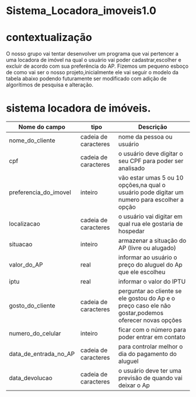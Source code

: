 # Sistema_Locadora_imoveis1.0
# contextualização 
O nosso grupo vai tentar desenvolver um programa que vai pertencer a uma locadora de imóvel na qual o usuário  vai poder cadastrar,escolher e excluir de acordo com sua preferência do AP.
Fizemos um pequeno esboço de como vai ser o nosso projeto,inicialmente ele vai seguir o modelo da tabela abaixo podendo futuramente ser modificado com adição de algorítimos de pesquisa e alteração.

# sistema locadora de imóveis.
|Nome do campo|tipo|Descrição|
|-------------|---------------------|---------|
nome_do_cliente|cadeia de caracteres|nome da pessoa ou usuário|
cpf|cadeia de caracteres|o usuário deve digitar o seu CPF para poder  ser analisado|
preferencia_do_imovel|inteiro|vão estar umas 5 ou 10 opções,na qual o usuário pode digitar um numero para escolher a opção|
localizacao|cadeia de caracteres|o usuário vai digitar em qual  rua ele gostaria de hospedar|
situacao|inteiro|armazenar a situação do AP (livre ou alugado)
valor_do_AP |real|informar ao usuário o preço do aluguel do Ap que ele escolheu|
iptu|real|informar o valor do IPTU|
gosto_do_cliente|cadeia de caracteres|perguntar ao cliente se ele gostou do Ap e o preço caso ele não gostar,podemos oferecer novas opções|
numero_do_celular|inteiro| ficar com o número para poder entrar em contato|
data_de_entrada_no_AP|cadeia de caracteres|para controlar melhor o dia do pagamento do aluguel|
data_devolucao|cadeia de caracteres| o usuário deve ter uma previsão de quando vai deixar o Ap|


